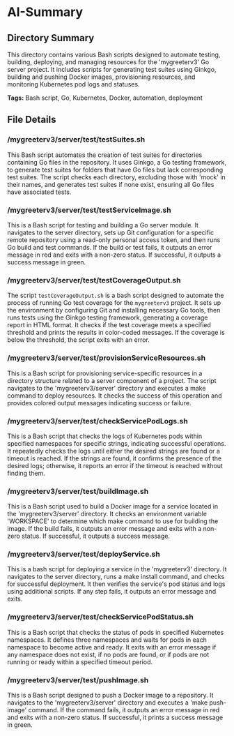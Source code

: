 # AI-Summary
## Directory Summary
This directory contains various Bash scripts designed to automate testing, building, deploying, and managing resources for the 'mygreeterv3' Go server project. It includes scripts for generating test suites using Ginkgo, building and pushing Docker images, provisioning resources, and monitoring Kubernetes pod logs and statuses.

**Tags:** Bash script, Go, Kubernetes, Docker, automation, deployment

## File Details
    
### /mygreeterv3/server/test/testSuites.sh
This Bash script automates the creation of test suites for directories containing Go files in the repository. It uses Ginkgo, a Go testing framework, to generate test suites for folders that have Go files but lack corresponding test suites. The script checks each directory, excluding those with 'mock' in their names, and generates test suites if none exist, ensuring all Go files have associated tests.

### /mygreeterv3/server/test/testServiceImage.sh
This is a Bash script for testing and building a Go server module. It navigates to the server directory, sets up Git configuration for a specific remote repository using a read-only personal access token, and then runs Go build and test commands. If the build or test fails, it outputs an error message in red and exits with a non-zero status. If successful, it outputs a success message in green.

### /mygreeterv3/server/test/testCoverageOutput.sh
The script `testCoverageOutput.sh` is a bash script designed to automate the process of running Go test coverage for the `mygreeterv3` project. It sets up the environment by configuring Git and installing necessary Go tools, then runs tests using the Ginkgo testing framework, generating a coverage report in HTML format. It checks if the test coverage meets a specified threshold and prints the results in color-coded messages. If the coverage is below the threshold, the script exits with an error.

### /mygreeterv3/server/test/provisionServiceResources.sh
This is a Bash script for provisioning service-specific resources in a directory structure related to a server component of a project. The script navigates to the 'mygreeterv3/server' directory and executes a make command to deploy resources. It checks the success of this operation and provides colored output messages indicating success or failure.

### /mygreeterv3/server/test/checkServicePodLogs.sh
This is a Bash script that checks the logs of Kubernetes pods within specified namespaces for specific strings, indicating successful operations. It repeatedly checks the logs until either the desired strings are found or a timeout is reached. If the strings are found, it confirms the presence of the desired logs; otherwise, it reports an error if the timeout is reached without finding them.

### /mygreeterv3/server/test/buildImage.sh
This is a Bash script used to build a Docker image for a service located in the 'mygreeterv3/server' directory. It checks an environment variable 'WORKSPACE' to determine which make command to use for building the image. If the build fails, it outputs an error message and exits with a non-zero status. If successful, it outputs a success message.

### /mygreeterv3/server/test/deployService.sh
This is a bash script for deploying a service in the 'mygreeterv3' directory. It navigates to the server directory, runs a make install command, and checks for successful deployment. It then verifies the service's pod status and logs using additional scripts. If any step fails, it outputs an error message and exits.

### /mygreeterv3/server/test/checkServicePodStatus.sh
This is a Bash script that checks the status of pods in specified Kubernetes namespaces. It defines three namespaces and waits for pods in each namespace to become active and ready. It exits with an error message if any namespace does not exist, if no pods are found, or if pods are not running or ready within a specified timeout period.

### /mygreeterv3/server/test/pushImage.sh
This is a Bash script designed to push a Docker image to a repository. It navigates to the 'mygreeterv3/server' directory and executes a 'make push-image' command. If the command fails, it outputs an error message in red and exits with a non-zero status. If successful, it prints a success message in green.
